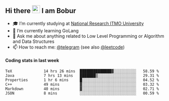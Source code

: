 ## Hi there <img src="https://media.giphy.com/media/hvRJCLFzcasrR4ia7z/giphy.gif" width="25px" height="25px"> I am Bobur

- :mortar_board: I’m currently studying at [National Research ITMO University](https://itmo.ru/)
- :seedling: I’m currently learning GoLang
- :speech_balloon: Ask me about anything related to Low Level Programming or Algorithm and Data Structures
- :mailbox: How to reach me: [@telegram](https://t.me/bobur_zakirov) (see also [@leetcode](https://leetcode.com/insanis/))      

#### Coding stats in last week

<!--START_SECTION:waka-->

```text
TeX              14 hrs 26 mins  ██████████████▓░░░░░░░░░░   58.59 %
Java             7 hrs 13 mins   ███████▒░░░░░░░░░░░░░░░░░   29.31 %
Properties       1 hr 6 mins     █░░░░░░░░░░░░░░░░░░░░░░░░   04.52 %
C++              49 mins         ▓░░░░░░░░░░░░░░░░░░░░░░░░   03.32 %
Markdown         40 mins         ▓░░░░░░░░░░░░░░░░░░░░░░░░   02.71 %
JSON             8 mins          ░░░░░░░░░░░░░░░░░░░░░░░░░   00.59 %
```

<!--END_SECTION:waka-->

